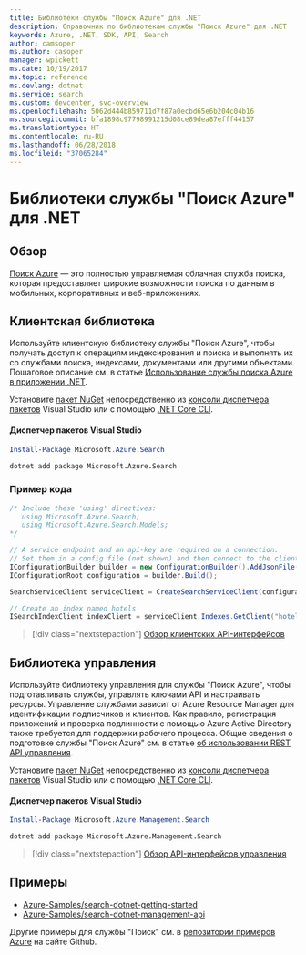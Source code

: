 ```yaml
---
title: Библиотеки службы "Поиск Azure" для .NET
description: Справочник по библиотекам службы "Поиск Azure" для .NET
keywords: Azure, .NET, SDK, API, Search
author: camsoper
ms.author: casoper
manager: wpickett
ms.date: 10/19/2017
ms.topic: reference
ms.devlang: dotnet
ms.service: search
ms.custom: devcenter, svc-overview
ms.openlocfilehash: 5062d444b859711d7f87a0ecbd65e6b204c04b16
ms.sourcegitcommit: bfa1898c97798991215d08ce89dea87efff44157
ms.translationtype: HT
ms.contentlocale: ru-RU
ms.lasthandoff: 06/28/2018
ms.locfileid: "37065284"
---
```

# <a name="azure-search-libraries-for-net"></a>Библиотеки службы "Поиск Azure" для .NET

## <a name="overview"></a>Обзор

[Поиск Azure](https://docs.microsoft.com/azure/search/search-what-is-azure-search) — это полностью управляемая облачная служба поиска, которая предоставляет широкие возможности поиска по данным в мобильных, корпоративных и веб-приложениях.

## <a name="client-library"></a>Клиентская библиотека

Используйте клиентскую библиотеку службы "Поиск Azure", чтобы получать доступ к операциям индексирования и поиска и выполнять их со службами поиска, индексами, документами или другими объектами. Пошаговое описание см. в статье [Использование службы поиска Azure в приложении .NET](https://docs.microsoft.com/azure/search/search-howto-dotnet-sdk).

Установите [пакет NuGet](https://www.nuget.org/packages/Microsoft.Azure.Search) непосредственно из [консоли диспетчера пакетов][PackageManager] Visual Studio или с помощью [.NET Core CLI][DotNetCLI].

#### <a name="visual-studio-package-manager"></a>Диспетчер пакетов Visual Studio

```powershell
Install-Package Microsoft.Azure.Search
```

```bash
dotnet add package Microsoft.Azure.Search
```

### <a name="code-example"></a>Пример кода

```csharp
/* Include these 'using' directives:
   using Microsoft.Azure.Search;
   using Microsoft.Azure.Search.Models;
*/

// A service endpoint and an api-key are required on a connection.
// Set them in a config file (not shown) and then connect to the client.
IConfigurationBuilder builder = new ConfigurationBuilder().AddJsonFile("appsettings.json");
IConfigurationRoot configuration = builder.Build();

SearchServiceClient serviceClient = CreateSearchServiceClient(configuration);

// Create an index named hotels
ISearchIndexClient indexClient = serviceClient.Indexes.GetClient("hotels");

```

> [!div class="nextstepaction"]
> [Обзор клиентских API-интерфейсов](/dotnet/api/overview/azure/search/client)


## <a name="management-library"></a>Библиотека управления

Используйте библиотеку управления для службы "Поиск Azure", чтобы подготавливать службы, управлять ключами API и настраивать ресурсы. Управление службами зависит от Azure Resource Manager для идентификации подписчиков и клиентов. Как правило, регистрация приложений и проверка подлинности с помощью Azure Active Directory также требуется для поддержки рабочего процесса. Общие сведения о подготовке службы "Поиск Azure" см. в статье [об использовании REST API управления](https://docs.microsoft.com/rest/api/searchmanagement/search-howto-management-rest-api).

Установите [пакет NuGet](https://www.nuget.org/packages/Microsoft.Azure.Management.Search) непосредственно из [консоли диспетчера пакетов][PackageManager] Visual Studio или с помощью [.NET Core CLI][DotNetCLI].

#### <a name="visual-studio-package-manager"></a>Диспетчер пакетов Visual Studio

```powershell
Install-Package Microsoft.Azure.Management.Search
```

```bash
dotnet add package Microsoft.Azure.Management.Search
```

> [!div class="nextstepaction"]
> [Обзор API-интерфейсов управления](/dotnet/api/overview/azure/search/management)

## <a name="samples"></a>Примеры

 + [Azure-Samples/search-dotnet-getting-started](https://github.com/Azure-Samples/search-dotnet-getting-started)
 + [Azure-Samples/search-dotnet-management-api](https://github.com/Azure-Samples/search-dotnet-management-api)

Другие примеры для службы "Поиск" см. в [репозитории примеров Azure](https://github.com/Azure-Samples/) на сайте Github.

[PackageManager]: https://docs.microsoft.com/nuget/tools/package-manager-console
[DotNetCLI]: https://docs.microsoft.com/dotnet/core/tools/dotnet-add-package
